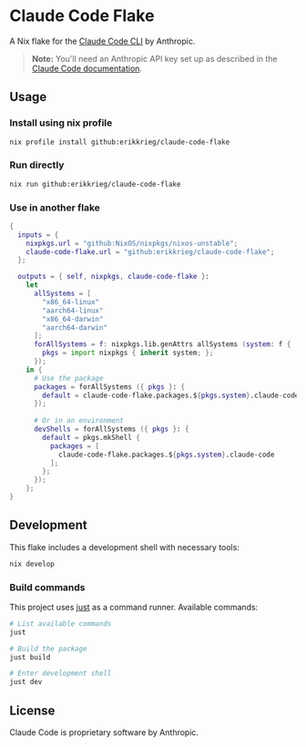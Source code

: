 # Claude Code Flake

A Nix flake for the [Claude Code CLI](https://docs.anthropic.com/claude/docs/claude-code) by Anthropic.

> **Note:** You'll need an Anthropic API key set up as described in the [Claude Code documentation](https://docs.anthropic.com/en/docs/agents-and-tools/claude-code/overview).

## Usage

### Install using nix profile

```bash
nix profile install github:erikkrieg/claude-code-flake
```

### Run directly

```bash
nix run github:erikkrieg/claude-code-flake
```

### Use in another flake

```nix
{
  inputs = {
    nixpkgs.url = "github:NixOS/nixpkgs/nixos-unstable";
    claude-code-flake.url = "github:erikkrieg/claude-code-flake";
  };

  outputs = { self, nixpkgs, claude-code-flake }:
    let
      allSystems = [
        "x86_64-linux"
        "aarch64-linux"
        "x86_64-darwin"
        "aarch64-darwin"
      ];
      forAllSystems = f: nixpkgs.lib.genAttrs allSystems (system: f {
        pkgs = import nixpkgs { inherit system; };
      });
    in {
      # Use the package
      packages = forAllSystems ({ pkgs }: {
        default = claude-code-flake.packages.${pkgs.system}.claude-code;
      });
      
      # Or in an environment
      devShells = forAllSystems ({ pkgs }: {
        default = pkgs.mkShell {
          packages = [
            claude-code-flake.packages.${pkgs.system}.claude-code
          ];
        };
      });
    };
}
```

## Development

This flake includes a development shell with necessary tools:

```bash
nix develop
```

### Build commands

This project uses [just](https://github.com/casey/just) as a command runner. Available commands:

```bash
# List available commands
just

# Build the package
just build

# Enter development shell
just dev
```

## License

Claude Code is proprietary software by Anthropic.